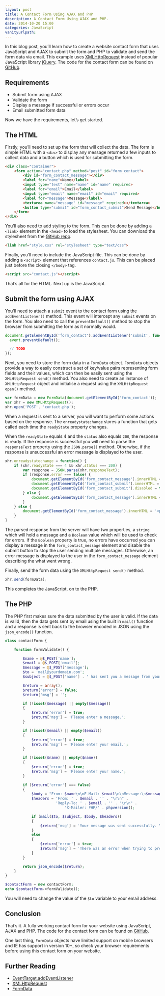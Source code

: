 ```yaml
---
layout: post
title: A Contact Form Using AJAX and PHP
description: A Contact Form Using AJAX and PHP.
date: 2014-10-20 15:00
categories: JavaScript
vanityurlpath:
---
```

In this blog post, you’ll learn how to create a website contact form that uses JavaScript and AJAX to submit the form and PHP to validate and send the form data via email. This example uses [XMLHttpRequest](http://en.wikipedia.org/wiki/XMLHttpRequest) instead of popular JavaScript library [jQuery](http://jquery.com). The code for the contact form can be found on [GitHub](https://github.com/tomdiggle/contact-form).

## Requirements
- Submit form using AJAX
- Validate the form
- Display a message if successful or errors occur
- Email submitted form data

Now we have the requirements, let’s get started.

## The HTML
Firstly, you’ll need to set up the form that will collect the data. The form is simple HTML with a ```<div>``` to display any message returned a few inputs to collect data and a button which is used for submitting the form.

~~~ html
<div class="container">
    <form action="contact.php" method="post" id="form_contact">
        <div id="form_contact_message"></div>
        <label for="name">Name</label>
        <input type="text" name="name" id="name" required>
        <label for="email">Email</label>
        <input type="email" name="email" id="email" required>
        <label for="message">Message</label>
        <textarea name="message" id="message" required></textarea>
        <button type="submit" id="form_contact_submit">Send Message</button>
    </form>
</div>
~~~

You’ll also need to add styling to the form. This can be done by adding a ```<link>``` element in the ```<head>``` to load the stylesheet. You can download the stylesheet from the [GitHub repo](https://github.com/tomdiggle/contact-form).

~~~ html
<link href="style.css" rel="stylesheet" type="text/css">
~~~

Finally, you’ll need to include the JavaScript file. This can be done by adding a ```<script>``` element that references ```contact.js```. This can be placed just before the closing ```</body>``` tag.

~~~ html
<script src="contact.js"></script>
~~~

That’s all for the HTML. Next up is the JavaScript.

## Submit the form using AJAX
You’ll need to attach a ```submit``` event to the contact form using the ```addEventListener()``` method. This event will intercept any ```submit``` events on the form. You also need to call the ```preventDefault()``` method to stop the browser from submitting the form as it normally would.

~~~ javascript
document.getElementById('form_contact').addEventListener('submit', function(event) {
  event.preventDefault();

  // TODO
});
~~~

Next, you need to store the form data in a ```FormData``` object. ```FormData``` objects provide a way to easily construct a set of key/value pairs representing form fields and their values, which can then be easily sent using the ```XMLHttpRequest send()``` method. You also need to create an instance of ```XMLHttpRequest``` object and initialise a request using the ```XMLHttpRequest open()``` method.

~~~ javascript
var formData = new FormData(document.getElementById('form_contact'));
var xhr = new XMLHttpRequest();
xhr.open('POST', 'contact.php');
~~~

When a request is sent to a server, you will want to perform some actions based on the response. The ```onreadystatechange``` stores a function that gets called each time the ```readyState``` property changes.

When the ```readyState``` equals 4 and the ```status``` also equals ```200```, the response is ready. If the response is successful you will need to parse the ```responseText``` property using the ```JSON.parse()``` method. Otherwise, if the response is unsuccessful an error message is displayed to the user.

~~~ javascript
xhr.onreadystatechange = function() {
    if (xhr.readyState === 4 && xhr.status === 200) {
        var response = JSON.parse(xhr.responseText);
        if (response.error === false) {
            document.getElementById('form_contact_message').innerHTML = '<p class="success">' + response.msg + '</p>';
            document.getElementById('form_contact_submit').innerHTML = 'Message Sent';
            document.getElementById('form_contact_submit').disabled = true;
        } else {
            document.getElementById('form_contact_message').innerHTML = '<p class="error">' + response.msg + '</p>';
        }
    } else {
        document.getElementById('form_contact_message').innerHTML = '<p class="error">There was an error when trying to send your message. Please try again, or send an email directly at <a href="mailto:mail@yourdomain.com">mail@yourdomain.com</a>.</p>';
    }
}
~~~

The parsed response from the server will have two properties, a ```string``` which will hold a message and a ```Boolean``` value which will be used to check for errors. If the ```Boolean``` property is true, no errors have occurred you can display a message in the ```form_contact_message``` element and disable the submit button to stop the user sending multiple messages. Otherwise, an error message is displayed to the user in the ```form_contact_message``` element describing the what went wrong.

Finally, send the form data using the ```XMLHttpRequest send()``` method.

~~~ javascript
xhr.send(formData);
~~~

This completes the JavaScript, on to the PHP.

## The PHP
The PHP first makes sure the data submitted by the user is valid. If the data is valid, then the data gets sent by email using the built in ```mail()``` function and a response is sent back to the browser encoded in JSON using the ```json_encode()``` function.

~~~ php
class contactForm {

    function formValidate() {

        $name = @$_POST['name'];
        $email = @$_POST['email'];
        $message = @$_POST['message'];
        $to = 'mail@yourdomain.com';
        $subject = @$_POST['name'] . ' has sent you a message from your site';

        $return = array();
        $return['error'] = false;
        $return['msg'] = '';

        if (!isset($message) || empty($message))
        {
            $return['error'] = true;
            $return['msg'] = 'Please enter a message.';
        }

        if (!isset($email) || empty($email))
        {
            $return['error'] = true;
            $return['msg'] = 'Please enter your email.';
        }

        if (!isset($name) || empty($name))
        {
            $return['error'] = true;
            $return['msg'] = 'Please enter your name.';
        }

        if ($return['error'] === false)
        {
            $body = "From: $name\n\nE-Mail: $email\n\nMessage:\n$message";
            $headers = 'From: ' . $email . '' . "\r\n" .
                       'Reply-To: ' . $email . '' . "\r\n" .
                           'X-Mailer: PHP/' . phpversion();

            if (mail($to, $subject, $body, $headers))
            {
                $return['msg'] = 'Your message was sent successfully. You will receive a response shortly.';
            }
            else
            {
                $return['error'] = true;
                $return['msg'] = 'There was an error when trying to process your request. Please try again, or send an email directly to us at <a href="' . $to . '">' . $to . '</a>.';
            }
        }

        return json_encode($return);
    }
}

$contactForm = new contactForm;
echo $contactForm->formValidate();
~~~

You will need to change the value of the ```$to``` variable to your email address.

## Conclusion
That’s it. A fully working contact form for your website using JavaScript, AJAX and PHP. The code for the contact form can be found on [GitHub](https://github.com/tomdiggle/contact-form).

One last thing, ```FormData``` objects have limited support on mobile browsers and IE has support in version 10+, so check your browser requirements before using this contact form on your website.

## Further Reading
- [EventTarget.addEventListener](https://developer.mozilla.org/en-US/docs/Web/API/EventTarget.addEventListener)
- [XMLHttpRequest](https://developer.mozilla.org/en-US/docs/Web/API/XMLHttpRequest)
- [FormData](https://developer.mozilla.org/en-US/docs/Web/API/FormData)
